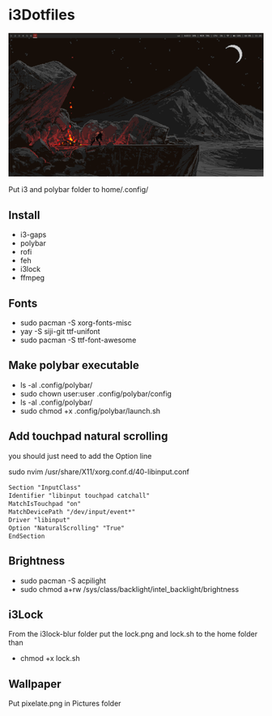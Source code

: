 # i3Dotfiles

![My rice](rice.png)

Put i3 and polybar folder to home/.config/

## Install
- i3-gaps
- polybar
- rofi
- feh
- i3lock
- ffmpeg

## Fonts
- sudo pacman -S xorg-fonts-misc
- yay -S siji-git ttf-unifont
- sudo pacman -S ttf-font-awesome
 
## Make polybar executable
- ls -al .config/polybar/
- sudo chown user:user .config/polybar/config
- ls -al .config/polybar/
- sudo chmod +x .config/polybar/launch.sh

## Add touchpad natural scrolling

you should just need to add the Option line

sudo nvim /usr/share/X11/xorg.conf.d/40-libinput.conf

    Section "InputClass"
    Identifier "libinput touchpad catchall"
    MatchIsTouchpad "on" 
    MatchDevicePath "/dev/input/event*" 
    Driver "libinput"
    Option "NaturalScrolling" "True" 
    EndSection
    
## Brightness
- sudo pacman -S acpilight
- sudo chmod a+rw /sys/class/backlight/intel_backlight/brightness


## i3Lock

From the i3lock-blur folder put the lock.png and lock.sh to the home folder than
- chmod +x lock.sh

## Wallpaper
Put pixelate.png in Pictures folder

